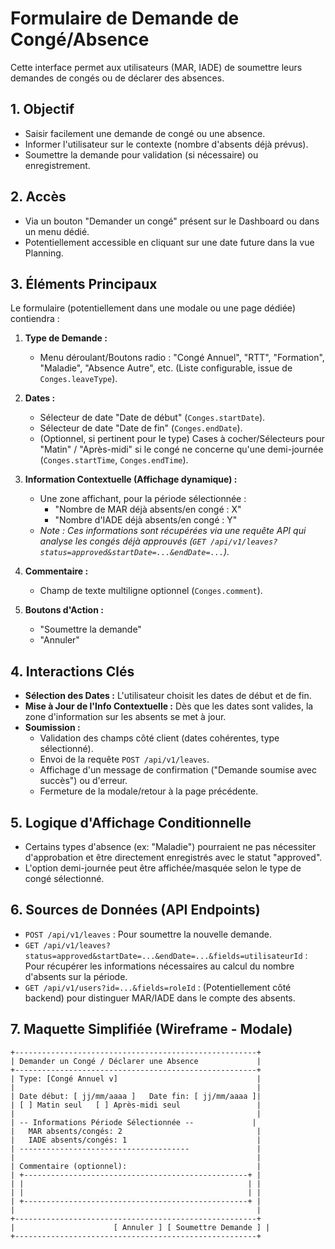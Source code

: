# Formulaire de Demande de Congé/Absence

Cette interface permet aux utilisateurs (MAR, IADE) de soumettre leurs demandes de congés ou de déclarer des absences.

## 1. Objectif

- Saisir facilement une demande de congé ou une absence.
- Informer l'utilisateur sur le contexte (nombre d'absents déjà prévus).
- Soumettre la demande pour validation (si nécessaire) ou enregistrement.

## 2. Accès

- Via un bouton "Demander un congé" présent sur le Dashboard ou dans un menu dédié.
- Potentiellement accessible en cliquant sur une date future dans la vue Planning.

## 3. Éléments Principaux

Le formulaire (potentiellement dans une modale ou une page dédiée) contiendra :

1.  **Type de Demande :**
    *   Menu déroulant/Boutons radio : "Congé Annuel", "RTT", "Formation", "Maladie", "Absence Autre", etc. (Liste configurable, issue de `Conges.leaveType`).

2.  **Dates :**
    *   Sélecteur de date "Date de début" (`Conges.startDate`).
    *   Sélecteur de date "Date de fin" (`Conges.endDate`).
    *   (Optionnel, si pertinent pour le type) Cases à cocher/Sélecteurs pour "Matin" / "Après-midi" si le congé ne concerne qu'une demi-journée (`Conges.startTime`, `Conges.endTime`).

3.  **Information Contextuelle (Affichage dynamique) :**
    *   Une zone affichant, pour la période sélectionnée :
        *   "Nombre de MAR déjà absents/en congé : X"
        *   "Nombre d'IADE déjà absents/en congé : Y"
    *   *Note : Ces informations sont récupérées via une requête API qui analyse les congés déjà approuvés (`GET /api/v1/leaves?status=approved&startDate=...&endDate=...`).*

4.  **Commentaire :**
    *   Champ de texte multiligne optionnel (`Conges.comment`).

5.  **Boutons d'Action :**
    *   "Soumettre la demande"
    *   "Annuler"

## 4. Interactions Clés

- **Sélection des Dates :** L'utilisateur choisit les dates de début et de fin.
- **Mise à Jour de l'Info Contextuelle :** Dès que les dates sont valides, la zone d'information sur les absents se met à jour.
- **Soumission :**
    - Validation des champs côté client (dates cohérentes, type sélectionné).
    - Envoi de la requête `POST /api/v1/leaves`.
    - Affichage d'un message de confirmation ("Demande soumise avec succès") ou d'erreur.
    - Fermeture de la modale/retour à la page précédente.

## 5. Logique d'Affichage Conditionnelle

- Certains types d'absence (ex: "Maladie") pourraient ne pas nécessiter d'approbation et être directement enregistrés avec le statut "approved".
- L'option demi-journée peut être affichée/masquée selon le type de congé sélectionné.

## 6. Sources de Données (API Endpoints)

- `POST /api/v1/leaves` : Pour soumettre la nouvelle demande.
- `GET /api/v1/leaves?status=approved&startDate=...&endDate=...&fields=utilisateurId` : Pour récupérer les informations nécessaires au calcul du nombre d'absents sur la période.
- `GET /api/v1/users?id=...&fields=roleId` : (Potentiellement côté backend) pour distinguer MAR/IADE dans le compte des absents.

## 7. Maquette Simplifiée (Wireframe - Modale)

```
+------------------------------------------------------+
| Demander un Congé / Déclarer une Absence             |
+------------------------------------------------------+
| Type: [Congé Annuel v]                               |
|                                                      |
| Date début: [ jj/mm/aaaa ]   Date fin: [ jj/mm/aaaa ]|
| [ ] Matin seul   [ ] Après-midi seul                 |
|                                                      |
| -- Informations Période Sélectionnée --             |
|   MAR absents/congés: 2                              |
|   IADE absents/congés: 1                             |
| --------------------------------------               |
|                                                      |
| Commentaire (optionnel):                             |
| +--------------------------------------------------+ |
| |                                                  | |
| |                                                  | |
| +--------------------------------------------------+ |
|                                                      |
+------------------------------------------------------+
|                      [ Annuler ] [ Soumettre Demande ] |
+------------------------------------------------------+
``` 